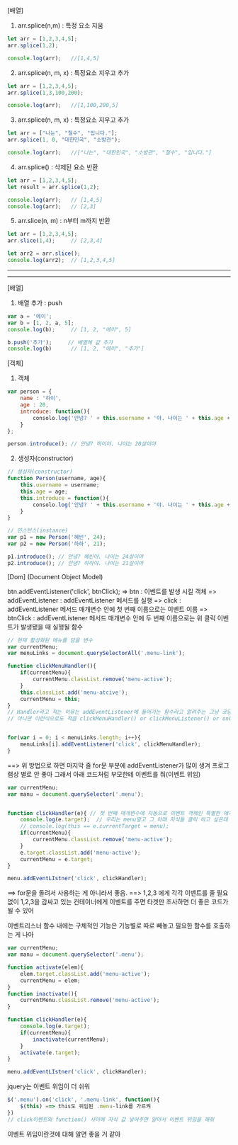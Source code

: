 [배열]
1. arr.splice(n,m) : 특정 요소 지움

```javascript
let arr = [1,2,3,4,5];
arr.splice(1,2);

console.log(arr);   //[1,4,5]
```

2. arr.splice(n, m, x) : 특정요소 지우고 추가

```javascript
let arr = [1,2,3,4,5];
arr.splice(1,3,100,200);

console.log(arr);   //[1,100,200,5]
```

3. arr.splice(n, m, x) : 특정요소 지우고 추가

```javascript
let arr = ["나는", "철수", "입니다."];
arr.splice(1, 0, "대한민국", "소방관");

console.log(arr);   //["나는", "대한민국", "소방관", "철수", "입니다."]
```

4. arr.splice() : 삭제된 요소 반환

```javascript
let arr = [1,2,3,4,5];
let result = arr.splice(1,2);

console.log(arr);   // [1,4,5]
console.log(arr);   // [2,3]
```

5. arr.slice(n, m) : n부터 m까지 반환

```javascript
let arr = [1,2,3,4,5];
arr.slice(1,4);     // [2,3,4]

let arr2 = arr.slice();
console.log(arr2);  // [1,2,3,4,5]
```



---
---

[배열]

1. 배열 추가 : push
```javascript
var a = '에이';
var b = [1, 2, a, 5];
console.log(b);     // [1, 2, "에이", 5]

b.push('추가');     // 배열에 값 추가
console.log(b)      // [1, 2, "에이", "추가"]
```

[객체]
1. 객체

```javascript
var person = {
    name : '하이',
    age : 20,
    introduce: function(){
        consolo.log('안녕? ' + this.username + '야. 나이는 ' + this.age + '살이야');    // this는 메서드를 실행한 주체 객체
    }
};

person.introduce(); // 안녕? 하이야. 나이는 20살이야
```

2. 생성자(constructor)

```javascript
// 생성자(constructor)
function Person(username, age){
    this.username = username;
    this.age = age;
    this.introduce = function(){
        consolo.log('안녕? ' + this.username + '야. 나이는 ' + this.age + '살이야');
    }
}

// 인스턴스(instance)
var p1 = new Person('혜빈', 24);
var p2 = new Person('하하', 21);

p1.introduce(); // 안녕? 혜빈야. 나이는 24살이야
p2.introduce(); // 안녕? 하하야. 나이는 21살이야
```

[Dom]
(Document Object Model)

btn.addEventListener('click', btnClick);
=> btn : 이벤트를 발생 시킬 객체
=> addEventListener : addEventListener 메서드를 실행
=> click : addEventListener 메서드 매개변수 안에 첫 번째 이름으로는 이벤트 이름
=> btnClick : addEventListener 메서드 매개변수 안에 두 번째 이름으로는 위 클릭 이벤트가 발생됐을 때 실행될 함수


```javascript
// 현재 활성화된 메뉴를 담을 변수
var currentMenu;
var menuLinks = document.querySelectorAll('.menu-link');

function clickMenuHandler(){
    if(currentMenu){
        currentMenu.classList.remove('menu-active');
    }
    this.classList.add('menu-atcive');
    currentMenu = this;
}
// Handler라고 적는 이유는 addEventListener에 들어가는 함수라고 알려주는 그냥 코딩 하는 사람들의 약속..? 그런 느낌이래 
// 아니면 이런식으로도 적음 clickMenuHandler() or clickMenuListener() or onClickMenu()


for(var i = 0; i < menuLinks.length; i++){
    menuLinks[i].addEventListener('click', clickMenuHandler);
}
```
==> 위 방법으로 하면 마지막 줄 for문 부분에 addEventListener가 많이 생겨 프로그램상 별로 안 좋아 그래서 아래 코드처럼 부모한테 이벤트를 줘(이벤트 위임)

```javascript
var currentMenu;
var manu = document.querySelector('.menu');


function clickHandler(e){ // 첫 번째 매개변수에 자동으로 이벤트 객체인 특별한 애가 들어오는데 발생한 이벤트에 대한 정보를 담고 있어, 어느 위치를 클릭했는지 내가 클릭한 애가 누군지 등
    console.log(e.target);  // 우리는 menu말고 그 아래 자식들 클릭 하고 싶은데 e.target으로 부모한테 통째로 이벤트 위임 사용하면 아래 자식들을 클릭할 수 있어. 
    // console.log(this == e.currentTarget = menu);
    if(currentMenu){
        currentMenu.classList.remove('menu-active');
    }
    e.target.classList.add('menu-active');
    currentMenu = e.target;
}

menu.addEventLIstner('click', clickHandler);
```
==> for문을 돌려서 사용하는 게 아니라서 좋음.
==> 1,2,3 에게 각각 이벤트를 줄 필요 없이 1,2,3을 감싸고 있는 컨테이너에게 이벤트를 주면 타겟만 조사하면 더 좋은 코드가 될 수 있어

이벤트리스너 함수 내에는 구체적인 기능은 기능별로 따로 빼놓고 필요한 함수를 호출하는 게 나아
```javascript
var currentMenu;
var manu = document.querySelector('.menu');

function activate(elem){
    elem.target.classList.add('menu-active');
    currentMenu = elem;
}
function inactivate(){
    currentMenu.classList.remove('menu-active');
}

function clickHandler(e){
    console.log(e.target); 
    if(currentMenu){
        inactivate(currentMenu);
    }
    activate(e.target);
}

menu.addEventLIstner('click', clickHandler);
```






jquery는 이벤트 위임이 더 쉬워
```javascript
$('.menu').on('click', '.menu-link', function(){
    $(this) ==> this도 위임된 .menu-link를 가르켜
})
// click이벤트와 function() 사이에 자식 값 넣어주면 알아서 이벤트 위임을 해줘
```

이벤트 위임이란것에 대해 알면 좋을 거 같아

